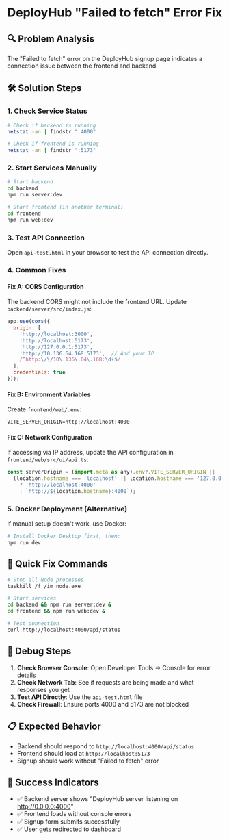 # DeployHub "Failed to fetch" Error Fix

## 🔍 Problem Analysis
The "Failed to fetch" error on the DeployHub signup page indicates a connection issue between the frontend and backend.

## 🛠️ Solution Steps

### 1. Check Service Status
```bash
# Check if backend is running
netstat -an | findstr ":4000"

# Check if frontend is running  
netstat -an | findstr ":5173"
```

### 2. Start Services Manually
```bash
# Start backend
cd backend
npm run server:dev

# Start frontend (in another terminal)
cd frontend  
npm run web:dev
```

### 3. Test API Connection
Open `api-test.html` in your browser to test the API connection directly.

### 4. Common Fixes

#### Fix A: CORS Configuration
The backend CORS might not include the frontend URL. Update `backend/server/src/index.js`:

```javascript
app.use(cors({
  origin: [
    'http://localhost:3000', 
    'http://localhost:5173',
    'http://127.0.0.1:5173',
    'http://10.136.64.168:5173',  // Add your IP
    /^http:\/\/10\.136\.64\.168:\d+$/
  ],
  credentials: true
}));
```

#### Fix B: Environment Variables
Create `frontend/web/.env`:
```
VITE_SERVER_ORIGIN=http://localhost:4000
```

#### Fix C: Network Configuration
If accessing via IP address, update the API configuration in `frontend/web/src/ui/api.ts`:

```javascript
const serverOrigin = (import.meta as any).env?.VITE_SERVER_ORIGIN || 
  (location.hostname === 'localhost' || location.hostname === '127.0.0.1'
    ? 'http://localhost:4000'
    : `http://${location.hostname}:4000`);
```

### 5. Docker Deployment (Alternative)
If manual setup doesn't work, use Docker:

```bash
# Install Docker Desktop first, then:
npm run dev
```

## 🚨 Quick Fix Commands

```bash
# Stop all Node processes
taskkill /f /im node.exe

# Start services
cd backend && npm run server:dev &
cd frontend && npm run web:dev &

# Test connection
curl http://localhost:4000/api/status
```

## 🔧 Debug Steps

1. **Check Browser Console**: Open Developer Tools → Console for error details
2. **Check Network Tab**: See if requests are being made and what responses you get
3. **Test API Directly**: Use the `api-test.html` file
4. **Check Firewall**: Ensure ports 4000 and 5173 are not blocked

## 📋 Expected Behavior

- Backend should respond to `http://localhost:4000/api/status`
- Frontend should load at `http://localhost:5173`
- Signup should work without "Failed to fetch" error

## 🎯 Success Indicators

- ✅ Backend server shows "DeployHub server listening on http://0.0.0.0:4000"
- ✅ Frontend loads without console errors
- ✅ Signup form submits successfully
- ✅ User gets redirected to dashboard

